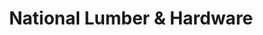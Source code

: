---
title: "National Lumber & Hardware"
url: /manati/national-lumber-und-hardware/
shop: Eisenwaren
---